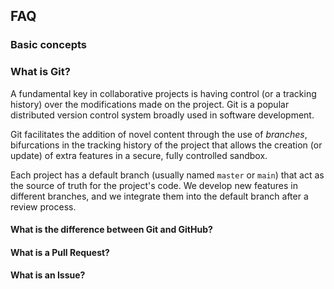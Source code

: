 ## FAQ

### Basic concepts

### What is Git?
A fundamental key in collaborative projects is having control (or a tracking history) over the 
modifications made on the project. Git is a popular distributed version control system broadly 
used in software development.

Git facilitates the addition of novel content through the use of _branches_, 
bifurcations in the tracking history of the project that allows the creation 
(or update) of extra features in a secure, fully controlled sandbox. 

Each project has a default branch (usually named `master` or `main`) that act as the source of truth 
for the project's code. We develop new features in different branches, and we integrate them into the default branch
after a review process.

#### What is the difference between Git and GitHub?

#### What is a Pull Request?

#### What is an Issue?